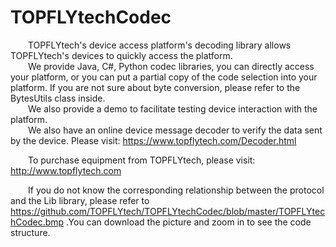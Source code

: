 # TOPFLYtechCodec
&#8195;&#8195;TOPFLYtech's device access platform's decoding library allows TOPFLYtech's devices to quickly access the platform.  
&#8195;&#8195;We provide Java, C#, Python codec libraries, you can directly access your platform, or you can put a partial copy of the code selection into your platform. If you are not sure about byte conversion, please refer to the BytesUtils class inside.  
&#8195;&#8195;We also provide a demo to facilitate testing device interaction with the platform.  
&#8195;&#8195;We also have an online device message decoder to verify the data sent by the device. Please visit: https://www.topflytech.com/Decoder.html

&#8195;&#8195;To purchase equipment from TOPFLYtech, please visit: http://www.topflytech.com  


&#8195;&#8195;If you do not know the corresponding relationship between the protocol and the Lib library, please refer to https://github.com/TOPFLYtech/TOPFLYtechCodec/blob/master/TOPFLYtechCodec.bmp .You can download the picture and zoom in to see the code structure.